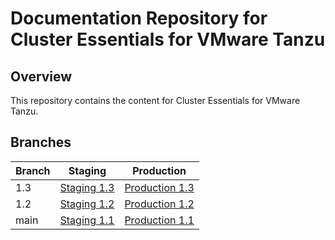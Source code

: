 # Documentation Repository for Cluster Essentials for VMware Tanzu

## Overview

This repository contains the content for Cluster Essentials for VMware Tanzu.

## Branches

| Branch | Staging | Production |
|--------|---------|------------|
| 1.3    | [Staging 1.3](https://docs-staging.vmware.com/en/Cluster-Essentials-for-VMware-Tanzu/1.3/cluster-essentials/GUID-deploy.html)    | [Production 1.3](https://docs.vmware.com/en/Cluster-Essentials-for-VMware-Tanzu/1.3/cluster-essentials/GUID-deploy.html)       |
| 1.2    | [Staging 1.2](https://docs-staging.vmware.com/en/Cluster-Essentials-for-VMware-Tanzu/1.2/cluster-essentials/GUID-deploy.html)    | [Production 1.2](https://docs.vmware.com/en/Cluster-Essentials-for-VMware-Tanzu/1.2/cluster-essentials/GUID-deploy.html)       |
| main   | [Staging 1.1](https://docs-staging.vmware.com/en/Cluster-Essentials-for-VMware-Tanzu/1.1/cluster-essentials/GUID-deploy.html)    | [Production 1.1](https://docs.vmware.com/en/Cluster-Essentials-for-VMware-Tanzu/1.1/cluster-essentials/GUID-deploy.html)       |

